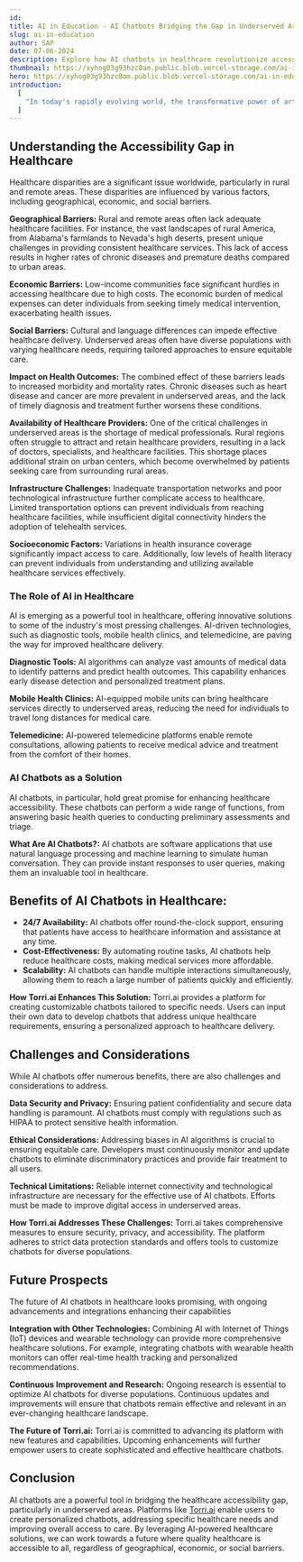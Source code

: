 ```yaml
---
id:
title: AI in Education - AI Chatbots Bridging the Gap in Underserved Areas
slug: ai-in-education
author: SAP
date: 07-06-2024
description: Explore how AI chatbots in healthcare revolutionize accessibility, addressing barriers for better outcomes. Join the movement today!
thumbnail: https://xyhog03g93hzc0am.public.blob.vercel-storage.com/ai-in-education-2-EAFJDcSuKZyiGqf0W41rBjNIaY5a7f.png
hero: https://xyhog03g93hzc0am.public.blob.vercel-storage.com/ai-in-education-VlGU1dgWsGC5z9Wra9myd8YDGlLCwr.png
introduction:
  [
    "In today's rapidly evolving world, the transformative power of artificial intelligence (AI) is reshaping numerous sectors, including healthcare. One of the most promising applications of AI is in the form of chatbots, which are revolutionizing healthcare accessibility, especially in underserved areas. Through platforms like **Torri.ai**, anyone can now create their own AI chatbot using personalized data, providing tailored solutions to meet specific healthcare needs. This blog post explores how AI chatbots are addressing the accessibility gap in healthcare and enhancing the overall healthcare experience.",
  ]
---
```


## Understanding the Accessibility Gap in Healthcare

Healthcare disparities are a significant issue worldwide, particularly in rural and remote areas. These disparities are influenced by various factors, including geographical, economic, and social barriers.

**Geographical Barriers:** Rural and remote areas often lack adequate healthcare facilities. For instance, the vast landscapes of rural America, from Alabama's farmlands to Nevada's high deserts, present unique challenges in providing consistent healthcare services​​. This lack of access results in higher rates of chronic diseases and premature deaths compared to urban areas.

**Economic Barriers:** Low-income communities face significant hurdles in accessing healthcare due to high costs. The economic burden of medical expenses can deter individuals from seeking timely medical intervention, exacerbating health issues.

**Social Barriers:** Cultural and language differences can impede effective healthcare delivery. Underserved areas often have diverse populations with varying healthcare needs, requiring tailored approaches to ensure equitable care.

**Impact on Health Outcomes:** The combined effect of these barriers leads to increased morbidity and mortality rates. Chronic diseases such as heart disease and cancer are more prevalent in underserved areas, and the lack of timely diagnosis and treatment further worsens these conditions.

**Availability of Healthcare Providers:** One of the critical challenges in underserved areas is the shortage of medical professionals. Rural regions often struggle to attract and retain healthcare providers, resulting in a lack of doctors, specialists, and healthcare facilities​​. This shortage places additional strain on urban centers, which become overwhelmed by patients seeking care from surrounding rural areas.

**Infrastructure Challenges:** Inadequate transportation networks and poor technological infrastructure further complicate access to healthcare. Limited transportation options can prevent individuals from reaching healthcare facilities, while insufficient digital connectivity hinders the adoption of telehealth services.

**Socioeconomic Factors:** Variations in health insurance coverage significantly impact access to care. Additionally, low levels of health literacy can prevent individuals from understanding and utilizing available healthcare services effectively.

### The Role of AI in Healthcare

AI is emerging as a powerful tool in healthcare, offering innovative solutions to some of the industry's most pressing challenges. AI-driven technologies, such as diagnostic tools, mobile health clinics, and telemedicine, are paving the way for improved healthcare delivery.

**Diagnostic Tools:** AI algorithms can analyze vast amounts of medical data to identify patterns and predict health outcomes. This capability enhances early disease detection and personalized treatment plans.

**Mobile Health Clinics:** AI-equipped mobile units can bring healthcare services directly to underserved areas, reducing the need for individuals to travel long distances for medical care.

**Telemedicine:** AI-powered telemedicine platforms enable remote consultations, allowing patients to receive medical advice and treatment from the comfort of their homes.

### AI Chatbots as a Solution

AI chatbots, in particular, hold great promise for enhancing healthcare accessibility. These chatbots can perform a wide range of functions, from answering basic health queries to conducting preliminary assessments and triage.

**What Are AI Chatbots?:** AI chatbots are software applications that use natural language processing and machine learning to simulate human conversation. They can provide instant responses to user queries, making them an invaluable tool in healthcare.

## Benefits of AI Chatbots in Healthcare:

- **24/7 Availability:** AI chatbots offer round-the-clock support, ensuring that patients have access to healthcare information and assistance at any time.
- **Cost-Effectiveness:** By automating routine tasks, AI chatbots help reduce healthcare costs, making medical services more affordable.
- **Scalability:** AI chatbots can handle multiple interactions simultaneously, allowing them to reach a large number of patients quickly and efficiently.

**How Torri.ai Enhances This Solution:** Torri.ai provides a platform for creating customizable chatbots tailored to specific needs. Users can input their own data to develop chatbots that address unique healthcare requirements, ensuring a personalized approach to healthcare delivery.

## Challenges and Considerations

While AI chatbots offer numerous benefits, there are also challenges and considerations to address.

**Data Security and Privacy:** Ensuring patient confidentiality and secure data handling is paramount. AI chatbots must comply with regulations such as HIPAA to protect sensitive health information​​.

**Ethical Considerations:** Addressing biases in AI algorithms is crucial to ensuring equitable care. Developers must continuously monitor and update chatbots to eliminate discriminatory practices and provide fair treatment to all users​​.

**Technical Limitations:** Reliable internet connectivity and technological infrastructure are necessary for the effective use of AI chatbots. Efforts must be made to improve digital access in underserved areas​​.

**How Torri.ai Addresses These Challenges:** Torri.ai takes comprehensive measures to ensure security, privacy, and accessibility. The platform adheres to strict data protection standards and offers tools to customize chatbots for diverse populations.

## Future Prospects

The future of AI chatbots in healthcare looks promising, with ongoing advancements and integrations enhancing their capabilities

**Integration with Other Technologies:** Combining AI with Internet of Things (IoT) devices and wearable technology can provide more comprehensive healthcare solutions. For example, integrating chatbots with wearable health monitors can offer real-time health tracking and personalized recommendations.

**Continuous Improvement and Research:** Ongoing research is essential to optimize AI chatbots for diverse populations. Continuous updates and improvements will ensure that chatbots remain effective and relevant in an ever-changing healthcare landscape​​​​.

**The Future of Torri.ai:** Torri.ai is committed to advancing its platform with new features and capabilities. Upcoming enhancements will further empower users to create sophisticated and effective healthcare chatbots.

## Conclusion

AI chatbots are a powerful tool in bridging the healthcare accessibility gap, particularly in underserved areas. Platforms like [Torri.ai](http://Torri.ai) enable users to create personalized chatbots, addressing specific healthcare needs and improving overall access to care. By leveraging AI-powered healthcare solutions, we can work towards a future where quality healthcare is accessible to all, regardless of geographical, economic, or social barriers.

<!-- <iframe width='560' height='315' src='https://www.youtube.com/embed/Q0lo0H1FvI4?si=U_5xYARLbzPQTQsJ' title='YouTube video player' frameborder='0' allow='accelerometer; autoplay; clipboard-write; encrypted-media; gyroscope; picture-in-picture; web-share' referrerpolicy='strict-origin-when-cross-origin' allowfullscreen></iframe> -->

<!-- - **Effortless Interaction:** Bid adieu to data complexity. Torri AI paves the way for smooth, intuitive communication.
- **Intand Insights:** Extract quick answers and insights fromyour own PDFs, Docs, and data, eradicating the need for manual data searches. Companies and startups can use it to create LLM and AI applications trained on their specific data/use-cases to meet their specific needs.
- **Enhanced Productivity:** Redirect your efforts from searchingto decision-making, amplifying overall efficiency.
- **Tailored Understanding:** Tailor chatbots to comprehenddomain-specific language, multiple languages and use cases
- **Customise and make it aligned to your brand:** Tailorchatbots with your own logo, and tone of voice aligned to your brand. Fullycustomisable with brand, colour, logo, description and tone of voice. -->

<!-- ### [Introducing Torri.AI - Create Your Own AI Chatbot Using Your Data](http://localhost:3000/blog/intro-to-torri-ai)

![](https://xyhog03g93hzc0am.public.blob.vercel-storage.com/intrototorri-EEhfvj4Ulat4x8J8gAgW7BnjX31Rz9) -->
